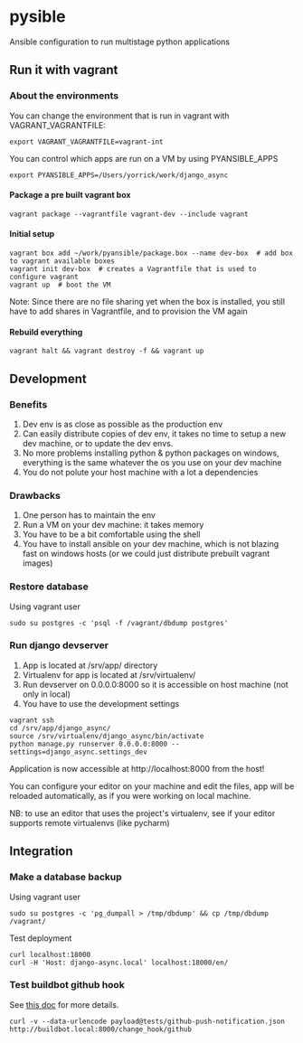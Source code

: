 pysible
=========

Ansible configuration to run multistage python applications


## Run it with vagrant


### About the environments

You can change the environment that is run in vagrant with VAGRANT_VAGRANTFILE:
```
export VAGRANT_VAGRANTFILE=vagrant-int
```

You can control which apps are run on a VM by using PYANSIBLE_APPS
```
export PYANSIBLE_APPS=/Users/yorrick/work/django_async
```


#### Package a pre built vagrant box
```
vagrant package --vagrantfile vagrant-dev --include vagrant
```



#### Initial setup
```
vagrant box add ~/work/pyansible/package.box --name dev-box  # add box to vagrant available boxes
vagrant init dev-box  # creates a Vagrantfile that is used to configure vagrant
vagrant up  # boot the VM
```

Note: Since there are no file sharing yet when the box is installed, you still have to add shares in Vagrantfile, and to provision the VM again



#### Rebuild everything

```
vagrant halt && vagrant destroy -f && vagrant up
```


## Development


### Benefits
1. Dev env is as close as possible as the production env
2. Can easily distribute copies of dev env, it takes no time to setup a new dev machine, or to update the dev envs.
3. No more problems installing python & python packages on windows, everything is the same whatever the os you use on your dev machine
4. You do not polute your host machine with a lot a dependencies

### Drawbacks
1. One person has to maintain the env
2. Run a VM on your dev machine: it takes memory
3. You have to be a bit comfortable using the shell
4. You have to install ansible on your dev machine, which is not blazing fast on windows hosts (or we could just distribute prebuilt vagrant images)


### Restore database

Using vagrant user
```
sudo su postgres -c 'psql -f /vagrant/dbdump postgres'
```


### Run django devserver

1. App is located at /srv/app/<app> directory
2. Virtualenv for app is located at /srv/virtualenv/<app>
3. Run devserver on 0.0.0.0:8000 so it is accessible on host machine (not only in local)
4. You have to use the development settings

```
vagrant ssh
cd /srv/app/django_async/
source /srv/virtualenv/django_async/bin/activate
python manage.py runserver 0.0.0.0:8000 --settings=django_async.settings_dev
```

Application is now accessible at http://localhost:8000 from the host!

You can configure your editor on your machine and edit the files, app will be reloaded automatically, as if you were working on local machine.


NB: to use an editor that uses the project's virtualenv, see if your editor supports remote virtualenvs (like pycharm)



## Integration

### Make a database backup

Using vagrant user
```
sudo su postgres -c 'pg_dumpall > /tmp/dbdump' && cp /tmp/dbdump /vagrant/
```

Test deployment
```
curl localhost:18000
curl -H 'Host: django-async.local' localhost:18000/en/
```


### Test buildbot github hook

See [this doc](http://docs.buildbot.net/0.8.4p2/Change-Hooks.html) for more details.

```
curl -v --data-urlencode payload@tests/github-push-notification.json http://buildbot.local:8000/change_hook/github
```

